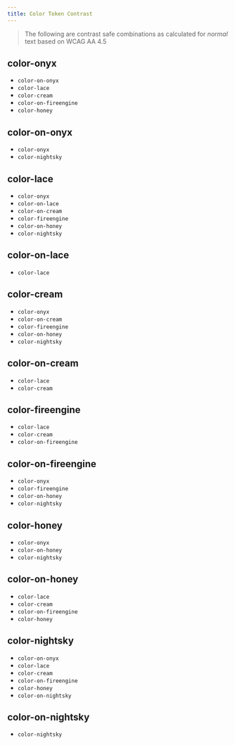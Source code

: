```yaml
---
title: Color Token Contrast
---
```


> The following are contrast safe combinations as calculated for _normal_ text based on WCAG AA 4.5

## color-onyx
  - `color-on-onyx`
  - `color-lace`
  - `color-cream`
  - `color-on-fireengine`
  - `color-honey`

## color-on-onyx
  - `color-onyx`
  - `color-nightsky`

## color-lace
  - `color-onyx`
  - `color-on-lace`
  - `color-on-cream`
  - `color-fireengine`
  - `color-on-honey`
  - `color-nightsky`

## color-on-lace
  - `color-lace`

## color-cream
  - `color-onyx`
  - `color-on-cream`
  - `color-fireengine`
  - `color-on-honey`
  - `color-nightsky`

## color-on-cream
  - `color-lace`
  - `color-cream`

## color-fireengine
  - `color-lace`
  - `color-cream`
  - `color-on-fireengine`

## color-on-fireengine
  - `color-onyx`
  - `color-fireengine`
  - `color-on-honey`
  - `color-nightsky`

## color-honey
  - `color-onyx`
  - `color-on-honey`
  - `color-nightsky`

## color-on-honey
  - `color-lace`
  - `color-cream`
  - `color-on-fireengine`
  - `color-honey`

## color-nightsky
  - `color-on-onyx`
  - `color-lace`
  - `color-cream`
  - `color-on-fireengine`
  - `color-honey`
  - `color-on-nightsky`

## color-on-nightsky
  - `color-nightsky`
